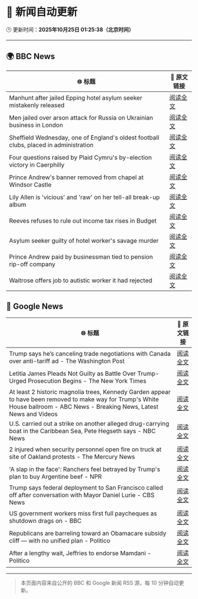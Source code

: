 # 🧠 新闻自动更新

🕒 更新时间：**2025年10月25日 01:25:38（北京时间）**

---

## 🌍 BBC News

| 🌐 标题 | 🔗 原文链接 |
|--------|-------------|
| Manhunt after jailed Epping hotel asylum seeker mistakenly released | [阅读全文](https://www.bbc.com/news/articles/cx2d5rl36vgo?at_medium=RSS&at_campaign=rss) |
| Men jailed over arson attack for Russia on Ukrainian business in London | [阅读全文](https://www.bbc.com/news/articles/c04g5x1wq5vo?at_medium=RSS&at_campaign=rss) |
| Sheffield Wednesday, one of England's oldest football clubs, placed in administration | [阅读全文](https://www.bbc.com/sport/football/articles/c1lqmmml533o?at_medium=RSS&at_campaign=rss) |
| Four questions raised by Plaid Cymru's by-election victory in Caerphilly | [阅读全文](https://www.bbc.com/news/articles/cd67j50z05po?at_medium=RSS&at_campaign=rss) |
| Prince Andrew's banner removed from chapel at Windsor Castle | [阅读全文](https://www.bbc.com/news/articles/c867j2wyxj0o?at_medium=RSS&at_campaign=rss) |
| Lily Allen is 'vicious' and 'raw' on her tell-all break-up album | [阅读全文](https://www.bbc.com/news/articles/c5ypgze4l2zo?at_medium=RSS&at_campaign=rss) |
| Reeves refuses to rule out income tax rises in Budget | [阅读全文](https://www.bbc.com/news/articles/cgr4g89g1x8o?at_medium=RSS&at_campaign=rss) |
| Asylum seeker guilty of hotel worker's savage murder | [阅读全文](https://www.bbc.com/news/articles/cvgkpyr1ep4o?at_medium=RSS&at_campaign=rss) |
| Prince Andrew paid by businessman tied to pension rip-off company | [阅读全文](https://www.bbc.com/news/articles/cy5qrp2wne4o?at_medium=RSS&at_campaign=rss) |
| Waitrose offers job to autistic worker it had rejected | [阅读全文](https://www.bbc.com/news/articles/cgkzgpkm5ryo?at_medium=RSS&at_campaign=rss) |

## 📰 Google News

| 🌐 标题 | 🔗 原文链接 |
|--------|-------------|
| Trump says he’s canceling trade negotiations with Canada over anti-tariff ad - The Washington Post | [阅读全文](https://news.google.com/rss/articles/CBMimgFBVV95cUxQUzhMaDFPcWVPUFFPZUxLblpNWDZyeHhkbV9HTDJadUxaUi0zQl9jY2x3dmxLVG9ueU45WDd1bkUycG5NVE1jY0t2U3lUeVRLSXdQYTY4ZzA3dG5IX1ZkQ0szUko0WVhVUzRaelB4SmVocGNWaHBhdUNJU05qdkRUTnh4blF6YjBRbVZmbGNOQm9LaTZoN2JHSS1B?oc=5) |
| Letitia James Pleads Not Guilty as Battle Over Trump-Urged Prosecution Begins - The New York Times | [阅读全文](https://news.google.com/rss/articles/CBMie0FVX3lxTE9pM3FCUHp1SEpiU1pTVEptX0ZuQnVjTFA1WDcyVHpXdXdNTTFzV1ZSZE4zTlhyZjVDbjZ6aW1TNzJlb1Jubm96Q0NaZE1XZFFndTBWaVpLeFdPMXcxLWpCVXBMTnlLM2FBUWxhREx5ejRRMmtORUZMLUxzdw?oc=5) |
| At least 2 historic magnolia trees, Kennedy Garden appear to have been removed to make way for Trump's White House ballroom - ABC News - Breaking News, Latest News and Videos | [阅读全文](https://news.google.com/rss/articles/CBMiqwFBVV95cUxPdXRDY0dHV2h5WHZJcHQxZDlLOGRVMF9NZUhqemtLcEFmV20xN25HMndqUzl5ZGlPYkpySkgwbHVEQnZTMWxnM2V2ejFrUTBxQjNORndWZlh6OU5OYWlRQkZpeUpXUlJXR0hZRXFhT1hFVU5hTXFHT1pCbEJSLUhsTlY0VTBUOXZHNE1hQlpMSm5fV2N6OV80azBmc2M2Z1ZlU29Na2R1dXRCU1nSAbABQVVfeXFMTjRJN0lxSFdnQXZ0RHNkSl8zMTV0MFY0ZjFXUGZFZmtKdmVVNnl3R2c5OW05M1pzb2pCRVdGQk1JWmVPR1BoVDBpYUdFLWxDV3E5MWE2Nl84Z0VDZEpROGIyQ3BJQ2NJOFpFWi1ndnJmNTVmbThMMTItblc4V0lVcEo1R1dGbGN3YlIteTl0WnQ3cnJ6RW1WRFVfd2V0RUx5ZWNYc1g0WTMzTDR0QnpWX3g?oc=5) |
| U.S. carried out a strike on another alleged drug-carrying boat in the Caribbean Sea, Pete Hegseth says - NBC News | [阅读全文](https://news.google.com/rss/articles/CBMigwFBVV95cUxQTVFQMThvemJYMWgtUF9NSHFwdlBmVzlnZUJ5NHc4WVQtRzRYaTBiN1RqYmNtUGV4Mk4yaXh6SFhwdmR1eTBSaWdVNkZFQTNjeW5FdXQtYWxIS1hSRnlwNXUwdV9QQ1ByQVFISmF4VlZ1dVNmcmZtM01TUzI2em10cXoxWdIBVkFVX3lxTFAwWFRjVDVOekxnZUt1OUUyTjUwYVZKR0dfeXFXZXBaektvODJOZ0J0MnE2Q3FTckpxNUpYNmIyYjktZ3lWX190MVRpaEdBWmF0dVFsZlh3?oc=5) |
| 2 injured when security personnel open fire on truck at site of Oakland protests - The Mercury News | [阅读全文](https://news.google.com/rss/articles/CBMikgFBVV95cUxQVXJtYmJIMDQwLUdBNXBSRW53ZGV4OFVIemFaNC1mYVBEY1hSNVY0LVBRX1A1cDJDdHZzb1BaZHIybXZxTlZVOWg4aXpMR3A5SldHalZ1WUpkVHg2dG5Hckl6cGhUS0J0WGVPSk9aMjdYU3NhZHFncENwUVFpbzRwYXFCelN4dTg3a0ZPeWdfOWx5UdIBlwFBVV95cUxQZ1lyN3p0SFpDTUkyRjBicG94WnhqRDBxdXp0QzlsVnpLS0RKcjJVZ0NoeWlOM0RoV0I4bXlRcFhoTDQxaDI3TU5rLVdDNURWVTFna3YxQzRQYmItZjV1VG9FcnNHWW1zQUJDdW5VQ3dUUUNhZEw2OElvbEYyTXZDRFR1OGtoQ29ycUU5M2FRS01yNUJzaTFB?oc=5) |
| 'A slap in the face': Ranchers feel betrayed by Trump's plan to buy Argentine beef - NPR | [阅读全文](https://news.google.com/rss/articles/CBMihgFBVV95cUxOWmUxOURfUDlqZjRiQVg1R21aeWhlQ0gydzdyNFIzY2RxcGVVb3BXMThFSzlVRkNuLTd4WmVtNEI3LXJJVHJnYWQyN1F1a0hENmdZMExxRFN3OS16V1BtTU0yOWZ6YklZb3VJZjRPOEh0WEVWUXdhcF8zNjVqUkNYQWRJNGpwdw?oc=5) |
| Trump says federal deployment to San Francisco called off after conversation with Mayor Daniel Lurie - CBS News | [阅读全文](https://news.google.com/rss/articles/CBMiyAFBVV95cUxPRTREcC1OZDdfV1NXaXc3clJ1ZkJTc1R0TmdXcWR1SVJwbFVYZFV5aEk1eklrR2h0N0dSVTFvcFpXcFl0TW1HY3RILVNNN0F5b1FFNW5yUk5jbXNndWlRZWJZcUlXSlBxVlBRY1NlMDZIQWFiSkhJaTF6WG52T05ycExsU2NJcG1fN3V2QWpHT3J4NC1zMXV0VHZ5cFJNMlZXS1B4dDgyMHdWcHl4Ym5YR0xGNXB0UmVjYkx1VU1JeS1lbVVUSkpzZQ?oc=5) |
| US government workers miss first full paycheques as shutdown drags on - BBC | [阅读全文](https://news.google.com/rss/articles/CBMiVEFVX3lxTE1XRXd3bjdnc3E3UlMxcFM2YVJKTkVWOHppQ2dqTmNZRnZ1SDduUEQxMDdoU0IxRXE3eUNvVmQ2TFhoSm85TW1jZFZreEw2Rm5SUFdRRQ?oc=5) |
| Republicans are barreling toward an Obamacare subsidy cliff — with no unified plan - Politico | [阅读全文](https://news.google.com/rss/articles/CBMinAFBVV95cUxOLWJfYXZtVElPdWNyNDdBNDRhaU9MSnNXa1h4bEVjcTFBNUtrZkMxcWdyQzRZNm81RXR5N2VaZVFrZlpwbFBsNEFsNHJNelh5SWVrTGdLdWJxLXNhVV9xRS1GcGVTNzF3ZWVEb2JRV3E2VVl6R21yVG53RExzaUJBZkp0eGxiVDFnZjdWRmZ3UEYzX1B6MGppeXhjUXY?oc=5) |
| After a lengthy wait, Jeffries to endorse Mamdani - Politico | [阅读全文](https://news.google.com/rss/articles/CBMinwFBVV95cUxQaEtUdHVvMWFzeV8zZncwdEdhYWZYZ3RaU2VrZzJybUlmYmxBQ2hPWUFDY0M5dnRLcEhiMjkxY0dFelNDV1RsRFBraVRBa3lXSFBoR0g3WjFfRVdLcTdmZXR1UTMyOEtDd2dUUlNjT3lIRmlUTU5seG43V2l3dlB2ZDU2YUhnbVpNSWM2bnVSZHhkZGlqVWFlaW9HU2pfekE?oc=5) |

---
> 本页面内容来自公开的 BBC 和 Google 新闻 RSS 源，每 10 分钟自动更新。